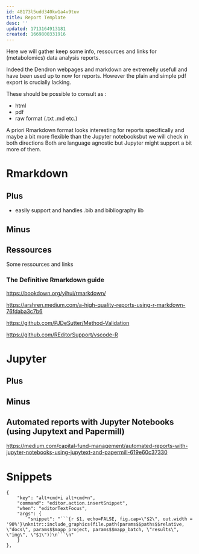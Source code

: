 ```yaml
---
id: 48173l5udd340kw1a4v9tuv
title: Report Template
desc: ''
updated: 1713164913181
created: 1669800331916
---
```



Here we will gather keep some info, ressources and links for (metabolomics) data analysis reports.

Indeed the Dendron webpages and markdown are extremelly usefull and have been used up to now for reports. However the plain and simple pdf export is crucially lacking.

These should be possible to consult as : 

- html
- pdf
- raw format (.txt .md etc.)

A priori Rmarkdown format looks interesting for reports specifically and maybe a bit more flexible than the Jupyter notebooksbut we will check in both directions
Both are language agnostic but Jupyter might support a bit more of them.


# Rmarkdown


## Plus 
- easily support and handles .bib and bibliography lib
## Minus

## Ressources
Some ressources and links

### The Definitive Rmarkdown guide
https://bookdown.org/yihui/rmarkdown/


https://arshren.medium.com/a-high-quality-reports-using-r-markdown-76fdaba3c7b6

https://github.com/PJDeSutter/Method-Validation


https://github.com/REditorSupport/vscode-R



# Jupyter

## Plus

## Minus


## Automated reports with Jupyter Notebooks (using Jupytext and Papermill)

https://medium.com/capital-fund-management/automated-reports-with-jupyter-notebooks-using-jupytext-and-papermill-619e60c37330


# Snippets

    {
        "key": "alt+cmd+i alt+cmd+n",
        "command": "editor.action.insertSnippet",
        "when": "editorTextFocus",
        "args": {
            "snippet": "```{r $1, echo=FALSE, fig.cap=\"$2\", out.width = '90%'}\nknitr::include_graphics(file.path(params$$paths$$relative, \"docs\", params$$mapp_project, params$$mapp_batch, \"results\", \"img\", \"$1\"))\n```\n"
        }
    },

    